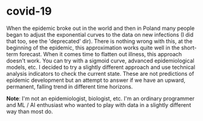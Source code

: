 # covid-19

When the epidemic broke out in the world and then in Poland many people began to adjust the exponential curves to the data on new infections (I did that too, see the 'deprecated' dir). There is nothing wrong with this, at the beginning of the epidemic, this approximation works quite well in the short-term forecast. When it comes time to flatten out illness, this approach doesn't work. You can try with a sigmoid curve, advanced epidemiological models, etc. I decided to try a slightly different approach and use technical analysis indicators to check the current state. These are not predictions of epidemic development but an attempt to answer if we have an upward, permanent, falling trend in different time horizons.

**Note**: I'm not an epidemiologist, biologist, etc. I'm an ordinary programmer and ML / AI enthusiast who wanted to play with data in a slightly different way than most do.